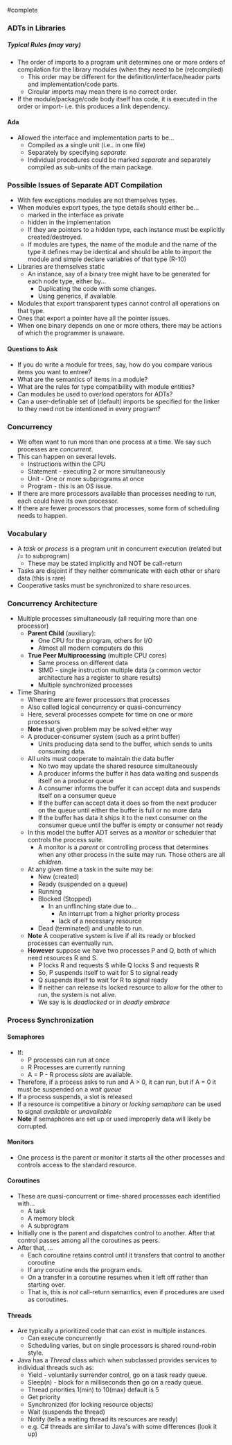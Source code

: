 #complete
### ADTs in Libraries
##### Typical Rules (may vary)
- The order of imports to a program unit determines one or more orders of compilation for the library modules (when they need to be (re)compiled)
	- This order may be different for the definition/interface/header parts and implementation/code parts.
	- Circular imports may mean there is no correct order.
- If the module/package/code body itself has code, it is executed in the order or import- i.e. this produces a link dependency.
#### Ada
- Allowed the interface and implementation parts to be...
	- Compiled as a single unit (i.e.. in one file)
	- Separately by specifying *separate*
	- Individual procedures could be marked *separate* and separately compiled as sub-units of the main package.
### Possible Issues of Separate ADT Compilation
- With few exceptions modules are not themselves types.
- When modules export types, the type details should either be...
	- marked in the interface as private
	- hidden in the implementation
	- If they are pointers to a hidden type, each instance must be explicitly created/destroyed.
	- If modules are types, the name of the module and the name of the type it defines may be identical and should be able to import the module and simple declare variables of that type (R-10)
- Libraries are themselves static
	- An instance, say of a binary tree might have to be generated for each node type, either by...
		- Duplicating the code with some changes.
		- Using generics, if available.
- Modules that export transparent types cannot control all operations on that type.
- Ones that export a pointer have all the pointer issues.
- When one binary depends on one or more others, there may be actions of which the programmer is unaware.
#### Questions to Ask
- If you do write a module for trees, say, how do you compare various items you want to entree?
- What are the semantics of items in a module?
- What are the rules for type compatibility with module entities?
- Can modules be used to overload operators for ADTs?
- Can a user-definable set of (default) imports be specified for the linker to they need not be intentioned in every program?
### Concurrency
- We often want to run more than one process at a time. We say such processes are *concurrent*.
- This can happen on several levels.
	- Instructions within the CPU
	- Statement - executing 2 or more simultaneously
	- Unit - One or more subprograms at once
	- Program - this is an OS issue.
- If there are more processors available than processes needing to run, each could have its own processor.
- If there are fewer processors that processes, some form of scheduling needs to happen.
### Vocabulary
- A *task* or *process* is a program unit in concurrent execution (related but /= to subprogram)
	- These may be stated implicitly and NOT be call-return
- Tasks are disjoint if they neither communicate with each other or share data (this is rare)
- Cooperative tasks must be synchronized to share resources.
### Concurrency Architecture
- Multiple processes simultaneously (all requiring more than one processor)
	- **Parent Child** (auxiliary):
		- One CPU for the program, others for I/O
		- Almost all modern computers do this
	- **True Peer Multiprocessing** (multiple CPU cores)
		- Same process on different data
		- SIMD - single instruction multiple data (a common vector architecture has a register to share results)
		- Multiple synchronized processes
- Time Sharing
	- Where there are fewer processors that processes
	- Also called logical concurrency or quasi-concurrency
	- Here, several processes compete for time on one or more processors
	- **Note** that given problem may be solved either way
	- A producer-consumer system (such as a print buffer)
		- Units producing data send to the buffer, which sends to units consuming data.
	- All units must cooperate to maintain the data buffer
		- No two may update the shared resource simultaneously
		- A producer informs the buffer it has data waiting and suspends itself on a producer queue
		- A consumer informs the buffer it can accept data and suspends itself on a consumer queue
		- If the buffer can accept data it does so from the next producer on the queue until either the buffer is full or no more data
		- If the buffer has data it ships it to the next consumer on the consumer queue until the buffer is empty or consumer not ready
	- In this model the buffer ADT serves as a *monitor* or scheduler that controls the process suite.
		- A monitor is a *parent* or controlling process that determines when any other process in the suite may run. Those others are all *children*.
	- At any given time a task in the suite may be:
		- New (created)
		- Ready (suspended on a queue)
		- Running
		- Blocked (Stopped)
			- In an unflinching state due to...
				- An interrupt from a higher priority process
				- lack of a necessary resource
		- Dead (terminated) and unable to run.
	- **Note** A cooperative system is live if all its ready or blocked processes can eventually run.
	- **However** suppose we have two processes P and Q, both of which need resources R and S.
		- P locks R and requests S while Q locks S and requests R
		- So, P suspends itself to wait for S to signal ready
		- Q suspends itself to wait for R to signal ready
		- If neither can release its locked resource to allow for the other to run, the system is not alive.
		- We say is is *deadlocked* or in *deadly embrace*
### Process Synchronization
#### Semaphores
- If:
	- P processes can run at once
	- R Processes are currently running
	- A = P - R process *slots* are available.
- Therefore, if a process asks to run and A > 0, it can run, but if A = 0 it must be suspended on a *wait queue*
- If a process suspends, a slot is released
- If a resource is competitive a *binary* or *locking semaphore* can be used to signal *available* or *unavailable*
- **Note** if semaphores are set up or used improperly data will likely be corrupted.
#### Monitors
- One process is the parent or monitor it starts all the other processes and controls access to the standard resource.
#### Coroutines
- These are quasi-concurrent or time-shared processses each identified with...
	- A task
	- A memory block
	- A subprogram
- Initially one is the parent and dispatches control to another. After that control passes among all the coroutines as peers.
- After that, ...
	- Each coroutine retains control until it transfers that control to another coroutine
	- If any coroutine ends the program ends.
	- On a transfer in a coroutine resumes when it left off rather than starting over.
	- That is, this is *not* call-return semantics, even if procedures are used as coroutines.
#### Threads
-  Are typically a prioritized code that can exist in multiple instances.
	- Can execute concurrently
	- Scheduling varies, but on single processors is shared round-robin style.
- Java has a *Thread* class which when subclassed provides services to individual threads such as:
	- Yield - voluntarily surrender control, go on a task ready queue.
	- Sleep(n) - block for n milliseconds then go on a ready queue.
	- Thread priorities 1(min) to 10(max) default is 5
	- Get priority
	- Synchronized (for locking resource objects)
	- Wait (suspends the thread)
	- Notify (tells a waiting thread its resources are ready)
	- e.g. C# threads are similar to Java's with some differences (look it up)
